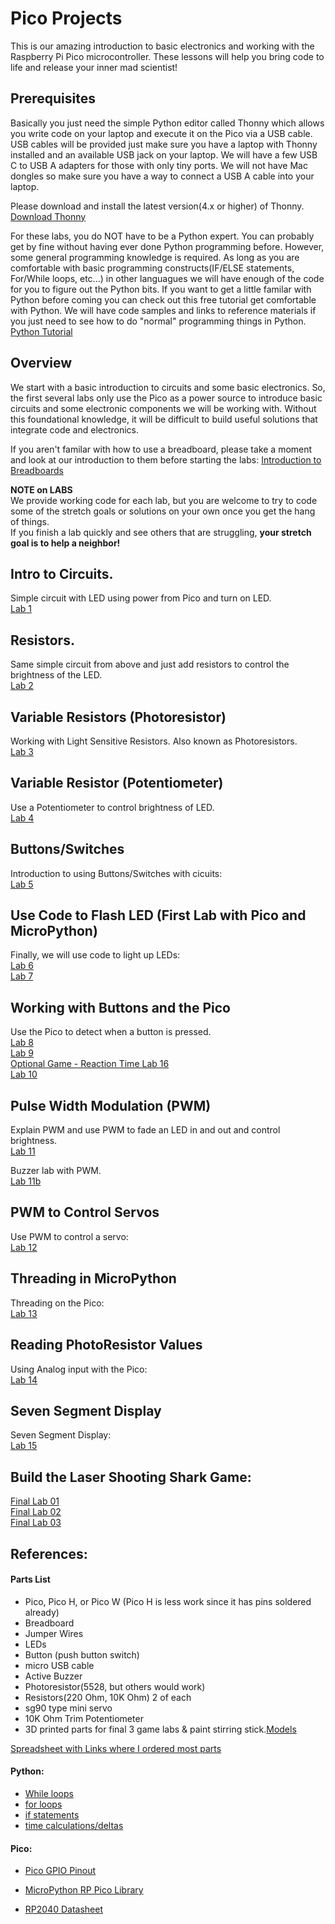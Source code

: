 # Pico Projects

This is our amazing introduction to basic electronics and working with the Raspberry Pi Pico microcontroller.  These lessons will help you bring code to life and release your inner mad scientist!

## Prerequisites

Basically you just need the simple Python editor called Thonny which allows you write code on your laptop and execute it on the Pico via a USB cable. USB cables will be provided just make sure you have a laptop with Thonny installed and an available USB jack on your laptop.  We will have a few USB C to USB A adapters for those with only tiny ports. We will not have Mac dongles so make sure you have a way to connect a USB A cable into your laptop. 

Please download and install the latest version(4.x or higher) of Thonny.  
[Download Thonny](https://thonny.org/) 

For these labs, you do NOT have to be a Python expert.  You can probably get by fine without having ever done Python programming before.  However, some general programming knowledge is required. As long as you are comfortable with basic programming constructs(IF/ELSE statements, For/While loops, etc...) in other languagues we will have enough of the code for you to figure out the Python bits.
If you want to get a little familar with Python before coming you can check out this free tutorial get comfortable with Python. We will have code samples and links to reference materials if you just need to see how to do "normal" programming things in Python.
[Python Tutorial](https://www.learnpython.org/)


## Overview 

We start with a basic introduction to circuits and some basic electronics. So, the first several labs only use the Pico as a power source to introduce basic circuits and some electronic components we will be working with.  Without this foundational knowledge, it will be difficult to build useful solutions that integrate code and electronics.

If you aren't familar with how to use a breadboard, please take a moment and look at our introduction to them before starting the labs: [Introduction to Breadboards](/reference/breadboards.md)

**NOTE on LABS**  
We provide working code for each lab, but you are welcome to try to code some of the stretch goals or solutions on your own once you get the hang of things.  
If you finish a lab quickly and see others that are struggling, **your stretch goal is to help a neighbor!**

## Intro to Circuits.

Simple circuit with LED using power from Pico and turn on LED.   
[Lab 1](/labs/01_first_circuit.md)

## Resistors.

Same simple circuit from above and just add resistors to control the brightness of the LED.  
[Lab 2](/labs/02_resistor_intro.md)

## Variable Resistors (Photoresistor)

Working with Light Sensitive Resistors. Also known as Photoresistors.  
[Lab 3](/labs/03_photo_resistor.md)

## Variable Resistor (Potentiometer)

Use a Potentiometer to control brightness of LED.  
[Lab 4](/labs/04_potentiometer.md)

## Buttons/Switches

Introduction to using Buttons/Switches with cicuits:  
[Lab 5](/labs/05_button_circuit.md)

## Use Code to Flash LED (First Lab with Pico and MicroPython)

Finally, we will use code to light up LEDs:   
[Lab 6](/labs/06_blink_yo_self.md)  
[Lab 7](/labs/07_blink_led.md)  
 

## Working with Buttons and the Pico

Use the Pico to detect when a button is pressed.  
[Lab 8](/labs/08_button_control.md)  
[Lab 9](/labs/09_button_debounce.md)  
[Optional Game - Reaction Time Lab 16](/labs/16_button_led_reaction_time.md)  
[Lab 10](/labs/10_button_interrupt.md)  



## Pulse Width Modulation (PWM)

Explain PWM and use PWM to fade an LED in and out and control brightness.  
[Lab 11](/labs/11_PWM_LED.md)

Buzzer lab with PWM.  
[Lab 11b](/labs/11b_Buzzer.md)

## PWM to Control Servos

Use PWM to control a servo:  
[Lab 12](/labs/12_servo_control.md) 

## Threading in MicroPython

Threading on the Pico:  
[Lab 13](/labs/13_threading.md) 


## Reading PhotoResistor Values

Using Analog input with the Pico:  
[Lab 14](/labs/14_adc_photoresistor.md)

## Seven Segment Display

Seven Segment Display:  
[Lab 15](/labs/15_seven_segment.md) 


## Build the Laser Shooting Shark Game:
[Final Lab 01](/labs/f01_fire_zee_lasers.md)  
[Final Lab 02](/labs/f02_sharks_with_lasers.md)  
[Final Lab 03](/labs/f03_grand_finale.md)  



## References:
  #### Parts List
  - Pico, Pico H, or Pico W (Pico H is less work since it has pins soldered already)
  - Breadboard
  - Jumper Wires
  - LEDs
  - Button (push button switch)
  - micro USB cable
  - Active Buzzer
  - Photoresistor(5528, but others would work)
  - Resistors(220 Ohm, 10K Ohm) 2 of each
  - sg90 type mini servo
  - 10K Ohm Trim Potentiometer
  - 3D printed parts for final 3 game labs & paint stirring stick.[Models](https://github.com/javaplus/PicoProjects/tree/main/models)

[Spreadsheet with Links where I ordered most parts](https://docs.google.com/spreadsheets/d/19XlUfh7XKboxZuTpR78YdXvtKbAR8O2FZtGRgrgSMsw/edit?usp=sharing)

  #### Python:
  - [While loops](https://www.geeksforgeeks.org/python-while-loop/)
  - [for loops](https://www.geeksforgeeks.org/python-for-loops/)
  - [if statements](https://www.geeksforgeeks.org/python3-if-if-else-nested-if-if-elif-statements/)
  - [time calculations/deltas](https://docs.micropython.org/en/latest/library/time.html#time.ticks_diff)
 
#### Pico:

- [Pico GPIO Pinout](/reference/pico_gpio.md)

- [MicroPython RP Pico Library](https://docs.micropython.org/en/latest/rp2/quickref.html)  
- [RP2040 Datasheet](https://datasheets.raspberrypi.com/rp2040/rp2040-datasheet.pdf)
## 
